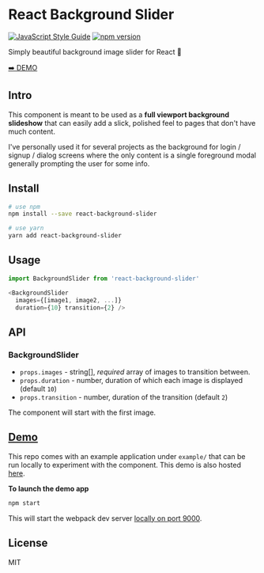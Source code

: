 # React Background Slider

[![JavaScript Style Guide](https://img.shields.io/badge/code_style-standard-brightgreen.svg)](https://standardjs.com) [![npm version](https://badge.fury.io/js/react-background-slider.svg)](https://www.npmjs.com/package/react-background-slider)

Simply beautiful background image slider for React 🌅

[️➡️ DEMO](https://u2ix.github.io/react-background-slider)

## Intro

This component is meant to be used as a **full viewport background slideshow** that can easily add a slick, polished feel to pages that don't have much content.

I've personally used it for several projects as the background for login / signup / dialog screens where the only content is a single foreground modal generally prompting the user for some info.

## Install

```bash
# use npm
npm install --save react-background-slider

# use yarn
yarn add react-background-slider
```

## Usage

```javascript
import BackgroundSlider from 'react-background-slider'

<BackgroundSlider
  images={[image1, image2, ...]}
  duration={10} transition={2} />
```

## API

### BackgroundSlider

- `props.images` - string[], *required* array of images to transition between.
- `props.duration` - number, duration of which each image is displayed (default `10`)
- `props.transition` - number, duration of the transition (default `2`)

The component will start with the first image.

## [Demo](https://u2ix.github.io/react-background-slider)

This repo comes with an example application under `example/` that can be run locally to experiment with the component. This demo is also hosted [here](https://u2ix.github.io/react-background-slider).

**To launch the demo app**
```bash
npm start
```

This will start the webpack dev server [locally on port 9000](http://localhost:9000).

## License

MIT
